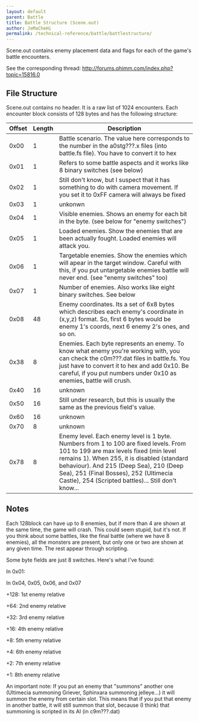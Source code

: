 ```yaml
---
layout: default
parent: Battle
title: Battle Structure (Scene.out)
author: JeMaCheHi
permalink: /technical-reference/battle/battlestructure/
---
```


Scene.out contains enemy placement data and flags for each of the game's battle encounters.

See the corresponding thread: <http://forums.qhimm.com/index.php?topic=15816.0>

## File Structure

Scene.out contains no header. It is a raw list of 1024 encounters. Each encounter block consists of 128 bytes and has the following structure:

| Offset | Length | Description                                                                                                                                                                                                                                                                                                               |
|--------|--------|---------------------------------------------------------------------------------------------------------------------------------------------------------------------------------------------------------------------------------------------------------------------------------------------------------------------------|
| 0x00   | 1      | Battle scenario. The value here corresponds to the number in the a0stg???.x files (into battle.fs file). You have to convert it to hex                                                                                                                                                                                    |
| 0x01   | 1      | Refers to some battle aspects and it works like 8 binary switches (see below)                                                                                                                                                                                                                                             |
| 0x02   | 1      | Still don't know, but I suspect that it has something to do with camera movement. If you set it to 0xFF camera will always be fixed                                                                                                                                                                                       |
| 0x03   | 1      | unkonwn                                                                                                                                                                                                                                                                                                                   |
| 0x04   | 1      | Visible enemies. Shows an enemy for each bit in the byte. (see below for "enemy switches")                                                                                                                                                                                                                                |
| 0x05   | 1      | Loaded enemies. Show the enemies that are been actually fought. Loaded enemies will attack you.                                                                                                                                                                                                                           |
| 0x06   | 1      | Targetable enemies. Show the enemies which will apear in the target window. Careful with this, if you put untargetable enemies battle will never end. (see "enemy switches" too)                                                                                                                                          |
| 0x07   | 1      | Number of enemies. Also works like eight binary switches. See below                                                                                                                                                                                                                                                       |
| 0x08   | 48     | Enemy coordinates. Its a set of 6x8 bytes which describes each enemy's coordinate in (x,y,z) format. So, first 6 bytes would be enemy 1's coords, next 6 enemy 2's ones, and so on.                                                                                                                                       |
| 0x38   | 8      | Enemies. Each byte represents an enemy. To know what enemy you're working with, you can check the c0m???.dat files in battle.fs. You just have to convert it to hex and add 0x10. Be careful, if you put numbers under 0x10 as enemies, battle will crush.                                                                |
| 0x40   | 16     | unknown                                                                                                                                                                                                                                                                                                                   |
| 0x50   | 16     | Still under research, but this is usually the same as the previous field's value.                                                                                                                                                                                                                                         |
| 0x60   | 16     | unknown                                                                                                                                                                                                                                                                                                                   |
| 0x70   | 8      | unknown                                                                                                                                                                                                                                                                                                                   |
| 0x78   | 8      | Enemy level. Each enemy level is 1 byte. Numbers from 1 to 100 are fixed levels. From 101 to 199 are max levels fixed (min level remains 1). When 255, it is disabled (standard behaviour). And 215 (Deep Sea), 210 (Deep Sea), 251 (Final Bosses), 252 (Ultimecia Castle), 254 (Scripted battles)... Still don't know... |

## Notes

Each 128block can have up to 8 enemies, but if more than 4 are shown at the same time, the game will crash. This could seem stupid, but it's not. If you think about some battles, like the final battle (where we have 8 enemies), all the monsters are present, but only one or two are shown at any given time. The rest appear through scripting.

Some byte fields are just 8 switches. Here's what I've found:

In 0x01:

In 0x04, 0x05, 0x06, and 0x07

  
+128: 1st enemy relative

+64: 2nd enemy relative

+32: 3rd enemy relative

+16: 4th enemy relative

+8: 5th enemy relative

+4: 6th enemy relative

+2: 7th enemy relative

+1: 8th enemy relative

An important note: If you put an enemy that "summons" another one (Ultimecia summoning Griever, Sphinxara summoning jelleye...) it will summon the enemy from certain slot. This means that if you put that enemy in another battle, it will still summon that slot, because (I think) that summoning is scripted in its AI (in c9m???.dat)
